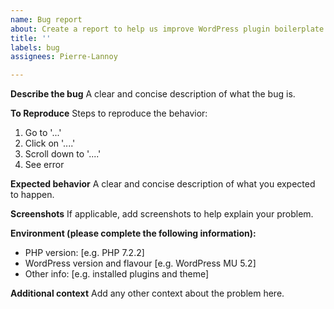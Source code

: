 ```yaml
---
name: Bug report
about: Create a report to help us improve WordPress plugin boilerplate
title: ''
labels: bug
assignees: Pierre-Lannoy

---
```


**Describe the bug**
A clear and concise description of what the bug is.

**To Reproduce**
Steps to reproduce the behavior:
1. Go to '...'
2. Click on '....'
3. Scroll down to '....'
4. See error

**Expected behavior**
A clear and concise description of what you expected to happen.

**Screenshots**
If applicable, add screenshots to help explain your problem.

**Environment (please complete the following information):**
 - PHP version: [e.g. PHP 7.2.2]
 - WordPress version and flavour [e.g. WordPress MU 5.2]
 - Other info: [e.g. installed plugins and theme]

**Additional context**
Add any other context about the problem here.
